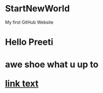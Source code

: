 # StartNewWorld
My first GitHub Website
<h1> Hello Preeti<h1>
 awe shoe what u up to
 
 
<a href="second.html">link text</a>

